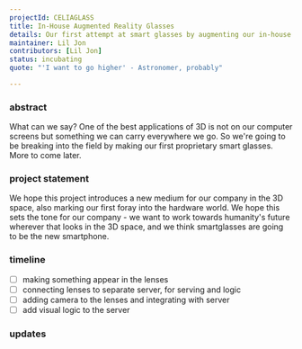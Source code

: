 ```yaml
---
projectId: CELIAGLASS
title: In-House Augmented Reality Glasses
details: Our first attempt at smart glasses by augmenting our in-house 3D generator
maintainer: Lil Jon
contributors: [Lil Jon]
status: incubating
quote: "'I want to go higher' - Astronomer, probably"

---
```


### abstract
What can we say? One of the best applications of 3D is not on our computer screens but something we can carry everywhere we go. So we're going to be breaking into the field by making our first proprietary smart glasses. More to come later.


### project statement
We hope this project introduces a new medium for our company in the 3D space, also marking our first foray into the hardware world. We hope this sets the tone for our company - we want to work towards humanity's future wherever that looks in the 3D space, and we think smartglasses are going to be the new smartphone.

### timeline
- [ ] making something appear in the lenses
- [ ] connecting lenses to separate server, for serving and logic
- [ ] adding camera to the lenses and integrating with server
- [ ] add visual logic to the server

### updates
